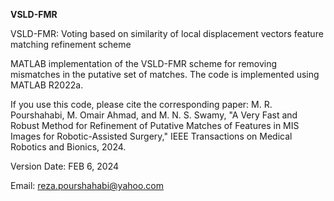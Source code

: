 **VSLD-FMR**

VSLD-FMR: Voting based on similarity of local displacement vectors feature matching refinement scheme 

MATLAB implementation of the VSLD-FMR scheme for removing mismatches in the putative set of matches.
The code is implemented using MATLAB R2022a.

If you use this code, please cite the corresponding paper:
M. R. Pourshahabi, M. Omair Ahmad, and M. N. S. Swamy, "A Very Fast and Robust Method for Refinement of Putative Matches of Features in MIS Images for Robotic-Assisted Surgery," IEEE Transactions on Medical Robotics and Bionics, 2024.

Version Date: FEB 6, 2024

Email: reza.pourshahabi@yahoo.com
